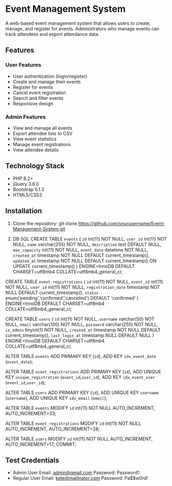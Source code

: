 # Event Management System

A web-based event management system that allows users to create, manage, and register for events. Administrators who manage events can track attendees and export attendance data.

## Features

### User Features
- User authentication (login/register)
- Create and manage their events
- Register for events
- Cancel event registration
- Search and filter events
- Responsive design

### Admin Features
- View and manage all events
- Export attendee lists to CSV
- View event statistics
- Manage event registrations
- View attendee details

## Technology Stack
- PHP 8.2+
- jQuery 3.6.0
- Bootstrap 5.1.3
- HTML5/CSS3

## Installation

1. Clone the repository:
git clone https://github.com/yourusername/Event-Management-System.git

2. DB SQL
CREATE TABLE `events` (
  `id` int(11) NOT NULL,
  `user_id` int(11) NOT NULL,
  `name` varchar(255) NOT NULL,
  `description` text DEFAULT NULL,
  `max_capacity` int(11) NOT NULL,
  `event_date` datetime NOT NULL,
  `created_at` timestamp NOT NULL DEFAULT current_timestamp(),
  `updated_at` timestamp NOT NULL DEFAULT current_timestamp() ON UPDATE current_timestamp()
) ENGINE=InnoDB DEFAULT CHARSET=utf8mb4 COLLATE=utf8mb4_general_ci;

CREATE TABLE `event_registrations` (
  `id` int(11) NOT NULL,
  `event_id` int(11) NOT NULL,
  `user_id` int(11) NOT NULL,
  `registration_date` timestamp NOT NULL DEFAULT current_timestamp(),
  `status` enum('pending','confirmed','cancelled') DEFAULT 'confirmed'
) ENGINE=InnoDB DEFAULT CHARSET=utf8mb4 COLLATE=utf8mb4_general_ci;


CREATE TABLE `users` (
  `id` int(11) NOT NULL,
  `username` varchar(50) NOT NULL,
  `email` varchar(100) NOT NULL,
  `password` varchar(255) NOT NULL,
  `is_admin` tinyint(1) NOT NULL,
  `created_at` timestamp NOT NULL DEFAULT current_timestamp(),
  `last_login_at` timestamp NULL DEFAULT NULL
) ENGINE=InnoDB DEFAULT CHARSET=utf8mb4 COLLATE=utf8mb4_general_ci;

ALTER TABLE `events`
  ADD PRIMARY KEY (`id`),
  ADD KEY `idx_event_date` (`event_date`);


ALTER TABLE `event_registrations`
  ADD PRIMARY KEY (`id`),
  ADD UNIQUE KEY `unique_registration` (`event_id`,`user_id`),
  ADD KEY `idx_event_user` (`event_id`,`user_id`);


ALTER TABLE `users`
  ADD PRIMARY KEY (`id`),
  ADD UNIQUE KEY `username` (`username`),
  ADD UNIQUE KEY `idx_email` (`email`);


ALTER TABLE `events`
  MODIFY `id` int(11) NOT NULL AUTO_INCREMENT, AUTO_INCREMENT=33;


ALTER TABLE `event_registrations`
  MODIFY `id` int(11) NOT NULL AUTO_INCREMENT, AUTO_INCREMENT=28;


ALTER TABLE `users`
  MODIFY `id` int(11) NOT NULL AUTO_INCREMENT, AUTO_INCREMENT=17;
COMMIT;


## Test Credentials
- Admin User
  Email: admin@gmail.com
  Password: Password1
- Regular User
  Email: kete@mailinator.com
  Password: Pa$$w0rd!



